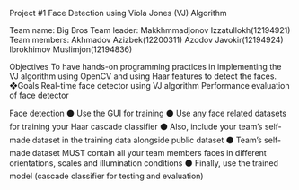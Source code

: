 Project #1
Face Detection using Viola 
Jones (VJ) Algorithm

Team name: Big Bros
Team leader: Makkhmmadjonov Izzatullokh(12194921)
Team members: 
Akhmadov Azizbek(12200311)
Azodov Javokir(12194924)
Ibrokhimov Muslimjon(12194836)


Objectives
To have hands-on programming practices in 
implementing the VJ algorithm using OpenCV and 
using Haar features to detect the faces.
❖Goals
Real-time face detector using VJ algorithm
Performance evaluation of face detector

Face detection
⚫ Use the GUI for training
⚫ Use any face related datasets for training your Haar
cascade classifier
⚫ Also, include your team’s self-made dataset in the training 
data alongside public dataset 
⚫ Team’s self-made dataset MUST contain all your team 
members faces in different orientations, scales and 
illumination conditions
⚫ Finally, use the trained model (cascade classifier for testing 
and evaluation)
